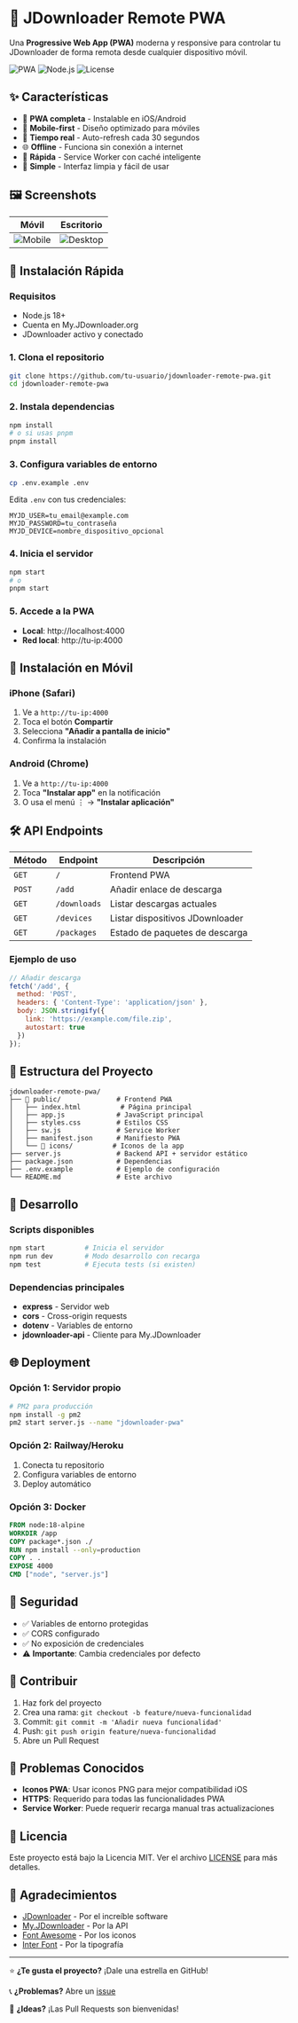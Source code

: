 # 📱 JDownloader Remote PWA

Una **Progressive Web App (PWA)** moderna y responsive para controlar tu JDownloader de forma remota desde cualquier dispositivo móvil.

![PWA](https://img.shields.io/badge/PWA-Ready-brightgreen)
![Node.js](https://img.shields.io/badge/Node.js-18%2B-green)
![License](https://img.shields.io/badge/License-MIT-blue)

## ✨ Características

- 📱 **PWA completa** - Instalable en iOS/Android
- 🎨 **Mobile-first** - Diseño optimizado para móviles
- 🔄 **Tiempo real** - Auto-refresh cada 30 segundos
- 🌐 **Offline** - Funciona sin conexión a internet
- 🚀 **Rápida** - Service Worker con caché inteligente
- 🎯 **Simple** - Interfaz limpia y fácil de usar

## 🖼️ Screenshots

| Móvil | Escritorio |
|-------|------------|
| ![Mobile](https://via.placeholder.com/300x600/4f46e5/white?text=PWA+Mobile) | ![Desktop](https://via.placeholder.com/600x400/4f46e5/white?text=PWA+Desktop) |

## 🚀 Instalación Rápida

### Requisitos
- Node.js 18+
- Cuenta en My.JDownloader.org
- JDownloader activo y conectado

### 1. Clona el repositorio
```bash
git clone https://github.com/tu-usuario/jdownloader-remote-pwa.git
cd jdownloader-remote-pwa
```

### 2. Instala dependencias
```bash
npm install
# o si usas pnpm
pnpm install
```

### 3. Configura variables de entorno
```bash
cp .env.example .env
```

Edita `.env` con tus credenciales:
```env
MYJD_USER=tu_email@example.com
MYJD_PASSWORD=tu_contraseña
MYJD_DEVICE=nombre_dispositivo_opcional
```

### 4. Inicia el servidor
```bash
npm start
# o
pnpm start
```

### 5. Accede a la PWA
- **Local**: http://localhost:4000
- **Red local**: http://tu-ip:4000

## 📱 Instalación en Móvil

### iPhone (Safari)
1. Ve a `http://tu-ip:4000`
2. Toca el botón **Compartir**
3. Selecciona **"Añadir a pantalla de inicio"**
4. Confirma la instalación

### Android (Chrome)
1. Ve a `http://tu-ip:4000`
2. Toca **"Instalar app"** en la notificación
3. O usa el menú ⋮ → **"Instalar aplicación"**

## 🛠️ API Endpoints

| Método | Endpoint | Descripción |
|--------|----------|-------------|
| `GET` | `/` | Frontend PWA |
| `POST` | `/add` | Añadir enlace de descarga |
| `GET` | `/downloads` | Listar descargas actuales |
| `GET` | `/devices` | Listar dispositivos JDownloader |
| `GET` | `/packages` | Estado de paquetes de descarga |

### Ejemplo de uso
```javascript
// Añadir descarga
fetch('/add', {
  method: 'POST',
  headers: { 'Content-Type': 'application/json' },
  body: JSON.stringify({
    link: 'https://example.com/file.zip',
    autostart: true
  })
});
```

## 📁 Estructura del Proyecto

```
jdownloader-remote-pwa/
├── 📁 public/              # Frontend PWA
│   ├── index.html          # Página principal
│   ├── app.js             # JavaScript principal
│   ├── styles.css         # Estilos CSS
│   ├── sw.js              # Service Worker
│   ├── manifest.json      # Manifiesto PWA
│   └── 📁 icons/          # Iconos de la app
├── server.js              # Backend API + servidor estático
├── package.json           # Dependencias
├── .env.example           # Ejemplo de configuración
└── README.md              # Este archivo
```

## 🔧 Desarrollo

### Scripts disponibles
```bash
npm start          # Inicia el servidor
npm run dev        # Modo desarrollo con recarga
npm test           # Ejecuta tests (si existen)
```

### Dependencias principales
- **express** - Servidor web
- **cors** - Cross-origin requests
- **dotenv** - Variables de entorno
- **jdownloader-api** - Cliente para My.JDownloader

## 🌐 Deployment

### Opción 1: Servidor propio
```bash
# PM2 para producción
npm install -g pm2
pm2 start server.js --name "jdownloader-pwa"
```

### Opción 2: Railway/Heroku
1. Conecta tu repositorio
2. Configura variables de entorno
3. Deploy automático

### Opción 3: Docker
```dockerfile
FROM node:18-alpine
WORKDIR /app
COPY package*.json ./
RUN npm install --only=production
COPY . .
EXPOSE 4000
CMD ["node", "server.js"]
```

## 🔐 Seguridad

- ✅ Variables de entorno protegidas
- ✅ CORS configurado
- ✅ No exposición de credenciales
- ⚠️ **Importante**: Cambia credenciales por defecto

## 🤝 Contribuir

1. Haz fork del proyecto
2. Crea una rama: `git checkout -b feature/nueva-funcionalidad`
3. Commit: `git commit -m 'Añadir nueva funcionalidad'`
4. Push: `git push origin feature/nueva-funcionalidad`
5. Abre un Pull Request

## 🐛 Problemas Conocidos

- **Iconos PWA**: Usar iconos PNG para mejor compatibilidad iOS
- **HTTPS**: Requerido para todas las funcionalidades PWA
- **Service Worker**: Puede requerir recarga manual tras actualizaciones

## 📄 Licencia

Este proyecto está bajo la Licencia MIT. Ver el archivo [LICENSE](LICENSE) para más detalles.

## 🙏 Agradecimientos

- [JDownloader](https://jdownloader.org/) - Por el increíble software
- [My.JDownloader](https://my.jdownloader.org/) - Por la API
- [Font Awesome](https://fontawesome.com/) - Por los iconos
- [Inter Font](https://rsms.me/inter/) - Por la tipografía

---

⭐ **¿Te gusta el proyecto?** ¡Dale una estrella en GitHub!

📞 **¿Problemas?** Abre un [issue](https://github.com/tu-usuario/jdownloader-remote-pwa/issues)

🚀 **¿Ideas?** ¡Las Pull Requests son bienvenidas!
